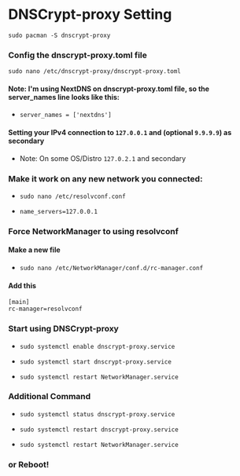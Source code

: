 # DNSCrypt-proxy Setting

`sudo pacman -S dnscrypt-proxy`

### Config the dnscrypt-proxy.toml file

`sudo nano /etc/dnscrypt-proxy/dnscrypt-proxy.toml`

#### Note: I'm using NextDNS on dnscrypt-proxy.toml file, so the server_names line looks like this:

* `server_names = ['nextdns']`

#### Setting your IPv4 connection to `127.0.0.1` and (optional `9.9.9.9`) as secondary
* Note: On some OS/Distro `127.0.2.1` and secondary 

### Make it work on any new network you connected:

* `sudo nano /etc/resolvconf.conf`

* `name_servers=127.0.0.1`


### Force NetworkManager to using resolvconf
#### Make a new file

* `sudo nano /etc/NetworkManager/conf.d/rc-manager.conf`

#### Add this
```
[main]
rc-manager=resolvconf
```

### Start using DNSCrypt-proxy
* `sudo systemctl enable dnscrypt-proxy.service`

* `sudo systemctl start dnscrypt-proxy.service`

* `sudo systemctl restart NetworkManager.service`


### Additional Command
* `sudo systemctl status dnscrypt-proxy.service`

* `sudo systemctl restart dnscrypt-proxy.service`

* `sudo systemctl restart NetworkManager.service`

### or Reboot!
